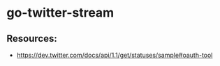 # go-twitter-stream

## Resources:

- https://dev.twitter.com/docs/api/1.1/get/statuses/sample#oauth-tool
